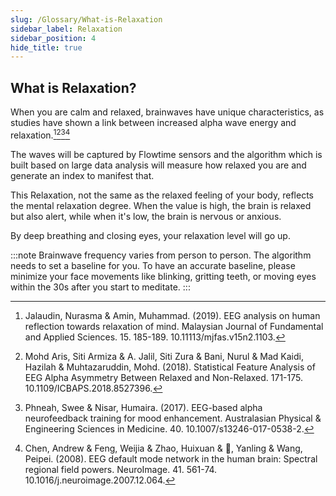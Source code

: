 ```yaml
---
slug: /Glossary/What-is-Relaxation
sidebar_label: Relaxation
sidebar_position: 4
hide_title: true
---
```


## What is Relaxation?

When you are calm and relaxed, brainwaves have unique characteristics, as studies have shown a link between increased alpha wave energy and relaxation.[^1][^2][^3][^4]

The waves will be captured by Flowtime sensors and the algorithm which is built based on large data analysis will measure how relaxed you are and generate an index to manifest that.

This Relaxation, not the same as the relaxed feeling of your body, reflects the mental relaxation degree. When the value is high, the brain is relaxed but also alert, while when it's low, the brain is nervous or anxious.


By deep breathing and closing eyes, your relaxation level will go up.

:::note
Brainwave frequency varies from person to person. The algorithm needs to set a baseline for you. To have an accurate baseline, please minimize your face movements like blinking, gritting teeth, or moving eyes within the 30s after you start to meditate.
:::

[^1]:Jalaudin, Nurasma & Amin, Muhammad. (2019). EEG analysis on human reflection towards relaxation of mind. Malaysian Journal of Fundamental and Applied Sciences. 15. 185-189. 10.11113/mjfas.v15n2.1103. 
[^2]:Mohd Aris, Siti Armiza & A. Jalil, Siti Zura & Bani, Nurul & Mad Kaidi, Hazilah & Muhtazaruddin, Mohd. (2018). Statistical Feature Analysis of EEG Alpha Asymmetry Between Relaxed and Non-Relaxed. 171-175. 10.1109/ICBAPS.2018.8527396. 
[^3]:Phneah, Swee & Nisar, Humaira. (2017). EEG-based alpha neurofeedback training for mood enhancement. Australasian Physical & Engineering Sciences in Medicine. 40. 10.1007/s13246-017-0538-2. 
[^4]: Chen, Andrew & Feng, Weijia & Zhao, Huixuan & 🌚, Yanling & Wang, Peipei. (2008). EEG default mode network in the human brain: Spectral regional field powers. NeuroImage. 41. 561-74. 10.1016/j.neuroimage.2007.12.064. 
